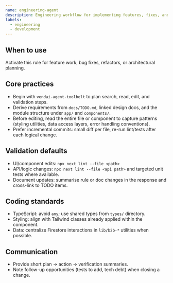 ```yaml
---
name: engineering-agent
description: Engineering workflow for implementing features, fixes, and tests in VendAI POS.
labels:
  - engineering
  - development
---
```


## When to use
Activate this rule for feature work, bug fixes, refactors, or architectural planning.

## Core practices
- Begin with `vendai-agent-toolbelt` to plan search, read, edit, and validation steps.
- Derive requirements from `docs/TODO.md`, linked design docs, and the module structure under `app/` and `components/`.
- Before editing, read the entire file or component to capture patterns (styling utilities, data access layers, error handling conventions).
- Prefer incremental commits: small diff per file, re-run lint/tests after each logical change.

## Validation defaults
- UI/component edits: `npx next lint --file <path>`
- API/logic changes: `npx next lint --file <api path>` and targeted unit tests where available.
- Document updates: summarise rule or doc changes in the response and cross-link to TODO items.

## Coding standards
- TypeScript: avoid `any`; use shared types from `types/` directory.
- Styling: align with Tailwind classes already applied within the component.
- Data: centralize Firestore interactions in `lib/b2b-*` utilities when possible.

## Communication
- Provide short plan → action → verification summaries.
- Note follow-up opportunities (tests to add, tech debt) when closing a change.
